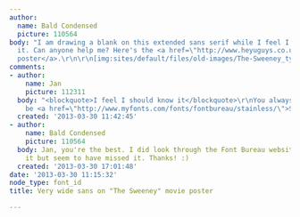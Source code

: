 ```yaml
---
author:
  name: Bald Condensed
  picture: 110564
body: "I am drawing a blank on this extended sans serif while I feel I should know
  it. Can anyone help me? Here's the <a href=\"http://www.heyuguys.co.uk/images/2012/05/The-Sweeney-poster.jpg\">original
  poster</a>.\r\n\r\n[img:sites/default/files/old-images/The-Sweeney_typography_3507.jpg]"
comments:
- author:
    name: Jan
    picture: 112311
  body: "<blockquote>I feel I should know it</blockquote>\r\nYou always do ;-)\r\n\r\nShould
    be <a href=\"http://www.myfonts.com/fonts/fontbureau/stainless/\">Stainless</a>."
  created: '2013-03-30 11:42:45'
- author:
    name: Bald Condensed
    picture: 110564
  body: Jan, you're the best. I did look through the Font Bureau website looking for
    it but seem to have missed it. Thanks! :)
  created: '2013-03-30 17:01:48'
date: '2013-03-30 11:15:32'
node_type: font_id
title: Very wide sans on "The Sweeney" movie poster

---
```

